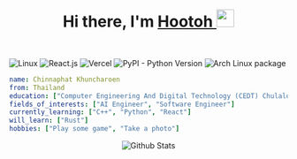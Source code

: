 
<h1 align="center">Hi there, I'm <a href="https://www.blackcater.win/" target="_blank">Hootoh </a> <img
src="https://github.com/blackcater/blackcater/raw/main/images/Hi.gif" height="32" /></h1>

<br />


![Linux](https://img.shields.io/badge/System-Linux-informational?style=flat&logo=linux&color=FCC624)
![React.js](https://img.shields.io/badge/Library-ReactJs-61DAFB?logo=react&logoColor=white)
![Vercel](https://img.shields.io/badge/Deployment-Vercel-informational?style=flat&logo=vercel&color=000000)
![PyPI - Python Version](https://img.shields.io/pypi/pyversions/pandas)
![Arch Linux package](https://img.shields.io/archlinux/v/core/x86_64/gcc)



```yaml
name: Chinnaphat Khuncharoen
from: Thailand
education: ["Computer Engineering And Digital Technology (CEDT) Chulalongkorn University"]
fields_of_interests: ["AI Engineer", "Software Engineer"]
currently_learning: ["C++", "Python", "React"]
will_learn: ["Rust"]
hobbies: ["Play some game", "Take a photo"]
```
<p align="center">
        <img src="https://raw.githubusercontent.com/mayhemantt/mayhemantt/Update/svg/Bottom.svg" alt="Github Stats" />
</p>
